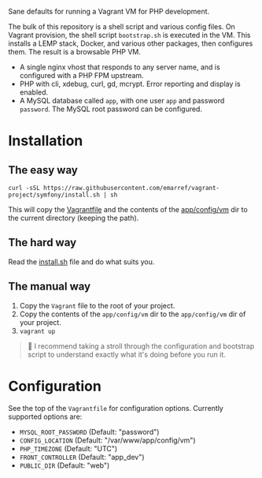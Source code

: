 Sane defaults for running a Vagrant VM for PHP development.

The bulk of this repository is a shell script and various config files. On Vagrant provision, the shell script `bootstrap.sh` is executed in the VM. This installs a LEMP stack, Docker, and various other packages, then configures them. The result is a browsable PHP VM.

- A single nginx vhost that responds to any server name, and is configured with a PHP FPM upstream.
- PHP with cli, xdebug, curl, gd, mcrypt. Error reporting and display is enabled.
- A MySQL database called `app`, with one user `app` and password `password`. The MySQL root password can be configured.

# Installation

## The easy way

`curl -sSL https://raw.githubusercontent.com/emarref/vagrant-project/symfony/install.sh | sh`

This will copy the [Vagrantfile](Vagrantfile) and the contents of the [app/config/vm](app/config/vm) dir to the current directory (keeping the path).

## The hard way

Read the [install.sh](install.sh) file and do what suits you.

## The manual way

1. Copy the `Vagrant` file to the root of your project.
2. Copy the contents of the `app/config/vm` dir to the `app/config/vm` dir of your project.
3. `vagrant up`

> :rocket: I recommend taking a stroll through the configuration and bootstrap script to understand exactly what it's doing before you run it.

# Configuration

See the top of the `Vagrantfile` for configuration options. Currently supported options are:

- `MYSQL_ROOT_PASSWORD` (Default: "password")
- `CONFIG_LOCATION` (Default: "/var/www/app/config/vm")
- `PHP_TIMEZONE` (Default: "UTC")
- `FRONT_CONTROLLER` (Default: "app_dev")
- `PUBLIC_DIR` (Default: "web")
